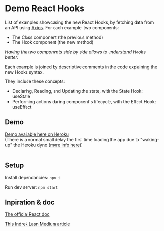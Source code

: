 # Demo React Hooks

List of examples showcasing the new React Hooks, by fetching data from an API using [Axios](https://github.com/axios/axios). For each example, two components:

- The Class component (the previous method)
- The Hook component (the new method)

_Having the two components side by side allows to understand Hooks better._

Each example is joined by descriptive comments in the code explaining the new Hooks syntax.

They include these concepts:

- Declaring, Reading, and Updating the state, with the State Hook: useState
- Performing actions during component's lifecycle, with the Effect Hook: useEffect

## Demo

[Demo available here on Heroku](https://aqueous-river-27979.herokuapp.com/) <br>
(There is a normal small delay the first time loading the app due to "waking-up" the Heroku dyno ([more info here](https://devcenter.heroku.com/articles/free-dyno-hours#dyno-sleeping)))<br><br>

## Setup

Install dependancies: `npm i`

Run dev server: `npm start`

## Inpiration & doc

[The official React doc](https://reactjs.org/docs/hooks-intro.html)

[This Indrek Lasn Medium article](https://codeburst.io/how-to-fetch-data-from-an-api-with-react-hooks-9e7202b8afcd)
